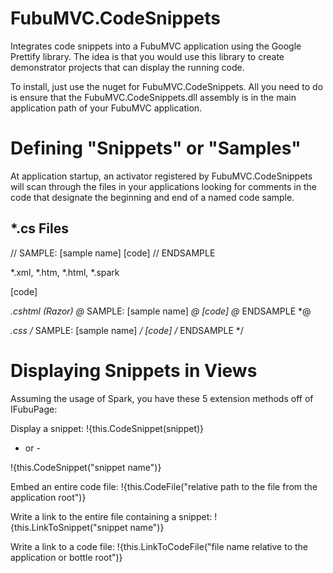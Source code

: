 FubuMVC.CodeSnippets
====================

Integrates code snippets into a FubuMVC application using the Google Prettify library.  The idea is that you would use this library to create demonstrator projects that can display the running code.

To install, just use the nuget for FubuMVC.CodeSnippets.  All you need to do is ensure that the FubuMVC.CodeSnippets.dll assembly is in the main application path of your FubuMVC application.


Defining "Snippets" or "Samples"
================================

At application startup, an activator registered by FubuMVC.CodeSnippets will scan through the files in your applications looking for comments in the code that designate the beginning and end of a named code sample.

*.cs Files
----------

// SAMPLE: [sample name]
[code]
// ENDSAMPLE

*.xml, *.htm, *.html, *.spark
<!-- SAMPLE: [sample name] -->
[code]
<!-- ENDSAMPLE -->

*.cshtml (Razor)
@* SAMPLE: [sample name] *@
[code]
@* ENDSAMPLE *@

*.css
/* SAMPLE: [sample name] */
[code]
/* ENDSAMPLE */



Displaying Snippets in Views
============================

Assuming the usage of Spark, you have these 5 extension methods off of IFubuPage:

Display a snippet:
!{this.CodeSnippet(snippet)}

- or -

!{this.CodeSnippet("snippet name")}


Embed an entire code file:
!{this.CodeFile("relative path to the file from the application root")}

Write a link to the entire file containing a snippet:
!{this.LinkToSnippet("snippet name")}

Write a link to a code file:
!{this.LinkToCodeFile("file name relative to the application or bottle root")}